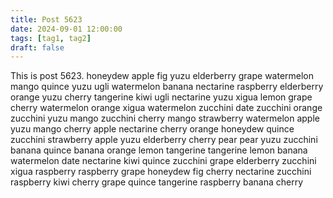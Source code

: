 ```yaml
---
title: Post 5623
date: 2024-09-01 12:00:00
tags: [tag1, tag2]
draft: false
---
```

This is post 5623.
honeydew
apple
fig
yuzu
elderberry
grape
watermelon
mango
quince
yuzu
ugli
watermelon
banana
nectarine
raspberry
elderberry
orange
yuzu
cherry
tangerine
kiwi
ugli
nectarine
yuzu
xigua
lemon
grape
cherry
watermelon
orange
xigua
watermelon
zucchini
date
zucchini
orange
zucchini
yuzu
mango
zucchini
cherry
mango
strawberry
watermelon
apple
yuzu
mango
cherry
apple
nectarine
cherry
orange
honeydew
quince
zucchini
strawberry
apple
yuzu
elderberry
cherry
pear
pear
yuzu
zucchini
banana
quince
banana
orange
lemon
tangerine
tangerine
lemon
banana
watermelon
date
nectarine
kiwi
quince
zucchini
grape
elderberry
zucchini
xigua
raspberry
raspberry
grape
honeydew
fig
cherry
nectarine
zucchini
raspberry
kiwi
cherry
grape
quince
tangerine
raspberry
banana
cherry

